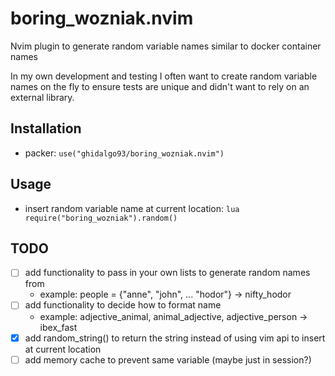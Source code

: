 # boring_wozniak.nvim

Nvim plugin to generate random variable names similar to docker container names

In my own development and testing I often want to create random variable names on the fly to ensure
tests are unique and didn't want to rely on an external library.

## Installation

- packer: `use("ghidalgo93/boring_wozniak.nvim")`

## Usage

- insert random variable name at current location: `lua require("boring_wozniak").random()`

## TODO

- [ ] add functionality to pass in your own lists to generate random names from
  - example: people = {"anne", "john", ... "hodor"} -> nifty_hodor
- [ ] add functionality to decide how to format name
  - example: adjective_animal, animal_adjective, adjective_person -> ibex_fast
- [x] add random_string() to return the string instead of using vim api to insert at current location
- [ ] add memory cache to prevent same variable (maybe just in session?)
